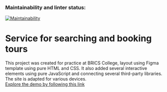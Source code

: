 ### Maintainability and linter status:

[![Maintainability](https://api.codeclimate.com/v1/badges/79c5ca317ba0ea2a611b/maintainability)](https://codeclimate.com/github/nikolaydlv/tourism-booking-service/maintainability)

# Service for searching and booking tours

This project was created for practice at BRICS College, layout using Figma template using pure HTML and CSS. It also added several interactive elements using pure JavaScript and connecting several third-party libraries. The site is adapted for various devices.
<br/>
[Explore the demo by following this link](https://nikolaydlv.github.io/tours-booking-service/)
